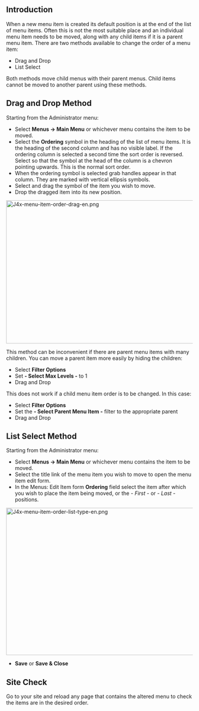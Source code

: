 <!-- Filename: J4.x:Menu_Item_Order / Display title: Menu Item Order -->

## Introduction

When a new menu item is created its default position is at the end of
the list of menu items. Often this is not the most suitable place and an
individual menu item needs to be moved, along with any child items if it
is a parent menu item. There are two methods available to change the
order of a menu item:

- Drag and Drop
- List Select

Both methods move child menus with their parent menus. Child items
cannot be moved to another parent using these methods.

## Drag and Drop Method

Starting from the Administrator menu:

- Select **Menus **→** Main Menu** or whichever menu contains the item
  to be moved.
- Select the **Ordering** symbol in the heading of the list of menu
  items. It is the heading of the second column and has no visible
  label. If the ordering column is selected a second time the sort order
  is reversed. Select so that the symbol at the head of the column is a
  chevron pointing upwards. This is the normal sort order.
- When the ordering symbol is selected grab handles appear in that
  column. They are marked with vertical ellipsis symbols.
- Select and drag the symbol of the item you wish to move.
- Drop the dragged item into its new position.

<img
src="https://docs.joomla.org/images/thumb/7/77/J4x-menu-item-order-drag-en.png/800px-J4x-menu-item-order-drag-en.png"
class="thumbborder" decoding="async"
srcset="https://docs.joomla.org/images/7/77/J4x-menu-item-order-drag-en.png 1.5x"
data-file-width="1000" data-file-height="484" width="800" height="387"
alt="J4x-menu-item-order-drag-en.png" />

This method can be inconvenient if there are parent menu items with many
children. You can move a parent item more easily by hiding the children:

- Select **Filter Options**
- Set **- Select Max Levels -** to 1
- Drag and Drop

This does not work if a child menu item order is to be changed. In this
case:

- Select **Filter Options**
- Set the **- Select Parent Menu Item -** filter to the appropriate parent
- Drag and Drop

## List Select Method

Starting from the Administrator menu:

- Select **Menus → Main Menu** or whichever menu contains the item
  to be moved.
- Select the title link of the menu item you wish to move to open the
  menu item edit form.
- In the Menus: Edit Item form **Ordering** field select the item after
  which you wish to place the item being moved, or the *- First -* or
  *- Last -* positions.

<img
src="https://docs.joomla.org/images/thumb/2/2c/J4x-menu-item-order-list-type-en.png/800px-J4x-menu-item-order-list-type-en.png"
class="thumbborder" decoding="async"
srcset="https://docs.joomla.org/images/2/2c/J4x-menu-item-order-list-type-en.png 1.5x"
data-file-width="1000" data-file-height="497" width="800" height="398"
alt="J4x-menu-item-order-list-type-en.png" />

- **Save** or **Save & Close**

## Site Check

Go to your site and reload any page that contains the altered menu to
check the items are in the desired order.
